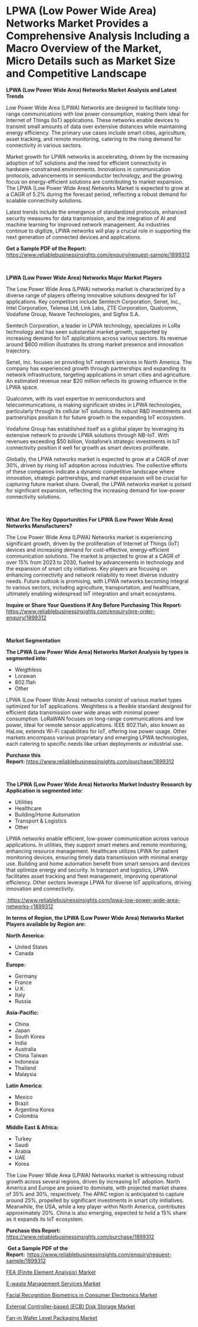 <p><h1>LPWA  (Low Power Wide Area) Networks Market Provides a Comprehensive Analysis Including a Macro Overview of the Market, Micro Details such as Market Size and Competitive Landscape</h1></p><p><strong>LPWA  (Low Power Wide Area) Networks Market Analysis and Latest Trends</strong></p>
<p><p>Low Power Wide Area (LPWA) Networks are designed to facilitate long-range communications with low power consumption, making them ideal for Internet of Things (IoT) applications. These networks enable devices to transmit small amounts of data over extensive distances while maintaining energy efficiency. The primary use cases include smart cities, agriculture, asset tracking, and remote monitoring, catering to the rising demand for connectivity in various sectors.</p><p>Market growth for LPWA networks is accelerating, driven by the increasing adoption of IoT solutions and the need for efficient connectivity in hardware-constrained environments. Innovations in communication protocols, advancements in semiconductor technology, and the growing focus on energy-efficient solutions are contributing to market expansion. The LPWA (Low Power Wide Area) Networks Market is expected to grow at a CAGR of 5.2% during the forecast period, reflecting a robust demand for scalable connectivity solutions.</p><p>Latest trends include the emergence of standardized protocols, enhanced security measures for data transmission, and the integration of AI and machine learning for improved network management. As industries continue to digitize, LPWA networks will play a crucial role in supporting the next generation of connected devices and applications.</p></p>
<p><strong>Get a Sample PDF of the Report:&nbsp;</strong> <a href="https://www.reliablebusinessinsights.com/enquiry/request-sample/1899312?utm_campaign=1873&utm_medium=2&utm_source=Github&utm_content=ia&utm_term=11032025&utm_id=lpwa-low-power-wide-area-networks">https://www.reliablebusinessinsights.com/enquiry/request-sample/1899312</a></p>
<p>&nbsp;</p>
<p><strong>LPWA  (Low Power Wide Area) Networks Major Market Players</strong></p>
<p><p>The Low Power Wide Area (LPWA) networks market is characterized by a diverse range of players offering innovative solutions designed for IoT applications. Key competitors include Semtech Corporation, Senet, Inc., Intel Corporation, Telensa Ltd, Link Labs, ZTE Corporation, Qualcomm, Vodafone Group, Nwave Technologies, and Sigfox S.A.</p><p>Semtech Corporation, a leader in LPWA technology, specializes in LoRa technology and has seen substantial market growth, supported by increasing demand for IoT applications across various sectors. Its revenue around $600 million illustrates its strong market presence and innovation trajectory.</p><p>Senet, Inc. focuses on providing IoT network services in North America. The company has experienced growth through partnerships and expanding its network infrastructure, targeting applications in smart cities and agriculture. An estimated revenue near $20 million reflects its growing influence in the LPWA space.</p><p>Qualcomm, with its vast expertise in semiconductors and telecommunications, is making significant strides in LPWA technologies, particularly through its cellular IoT solutions. Its robust R&D investments and partnerships position it for future growth in the expanding IoT ecosystem.</p><p>Vodafone Group has established itself as a global player by leveraging its extensive network to provide LPWA solutions through NB-IoT. With revenues exceeding $50 billion, Vodafone’s strategic investments in IoT connectivity position it well for growth as smart devices proliferate.</p><p>Globally, the LPWA networks market is expected to grow at a CAGR of over 30%, driven by rising IoT adoption across industries. The collective efforts of these companies indicate a dynamic competitive landscape where innovation, strategic partnerships, and market expansion will be crucial for capturing future market share. Overall, the LPWA networks market is poised for significant expansion, reflecting the increasing demand for low-power connectivity solutions.</p></p>
<p>&nbsp;</p>
<p><strong>What Are The Key Opportunities For LPWA  (Low Power Wide Area) Networks Manufacturers?</strong></p>
<p><p>The Low Power Wide Area (LPWA) Networks market is experiencing significant growth, driven by the proliferation of Internet of Things (IoT) devices and increasing demand for cost-effective, energy-efficient communication solutions. The market is projected to grow at a CAGR of over 15% from 2023 to 2030, fueled by advancements in technology and the expansion of smart city initiatives. Key players are focusing on enhancing connectivity and network reliability to meet diverse industry needs. Future outlook is promising, with LPWA networks becoming integral to various sectors, including agriculture, transportation, and healthcare, ultimately enabling widespread IoT integration and smart ecosystems.</p></p>
<p><strong>Inquire or Share Your Questions If Any Before Purchasing This Report:</strong> <a href="https://www.reliablebusinessinsights.com/enquiry/pre-order-enquiry/1899312?utm_campaign=1873&utm_medium=2&utm_source=Github&utm_content=ia&utm_term=11032025&utm_id=lpwa-low-power-wide-area-networks">https://www.reliablebusinessinsights.com/enquiry/pre-order-enquiry/1899312</a></p>
<p>&nbsp;</p>
<p><strong>Market Segmentation</strong></p>
<p><strong>The LPWA  (Low Power Wide Area) Networks Market Analysis by types is segmented into:</strong></p>
<p><ul><li>Weigthless</li><li>Lorawan</li><li>802.11ah</li><li>Other</li></ul></p>
<p><p>LPWA (Low Power Wide Area) networks consist of various market types optimized for IoT applications. Weightless is a flexible standard designed for efficient data transmission over wide areas with minimal power consumption. LoRaWAN focuses on long-range communications and low power, ideal for remote sensor applications. IEEE 802.11ah, also known as HaLow, extends Wi-Fi capabilities for IoT, offering low power usage. Other markets encompass various proprietary and emerging LPWA technologies, each catering to specific needs like urban deployments or industrial use.</p></p>
<p><strong>Purchase this Report:&nbsp;</strong><a href="https://www.reliablebusinessinsights.com/purchase/1899312?utm_campaign=1873&utm_medium=2&utm_source=Github&utm_content=ia&utm_term=11032025&utm_id=lpwa-low-power-wide-area-networks">https://www.reliablebusinessinsights.com/purchase/1899312</a></p>
<p>&nbsp;</p>
<p><strong>The LPWA  (Low Power Wide Area) Networks Market Industry Research by Application is segmented into:</strong></p>
<p><ul><li>Utilities</li><li>Healthcare</li><li>Building/Home Automation</li><li>Transport & Logistics</li><li>Other</li></ul></p>
<p><p>LPWA networks enable efficient, low-power communication across various applications. In utilities, they support smart meters and remote monitoring, enhancing resource management. Healthcare utilizes LPWA for patient monitoring devices, ensuring timely data transmission with minimal energy use. Building and home automation benefit from smart sensors and devices that optimize energy and security. In transport and logistics, LPWA facilitates asset tracking and fleet management, improving operational efficiency. Other sectors leverage LPWA for diverse IoT applications, driving innovation and connectivity.</p></p>
<p><a href="https://www.reliablebusinessinsights.com/lpwa-low-power-wide-area-networks-r1899312?utm_campaign=1873&utm_medium=2&utm_source=Github&utm_content=ia&utm_term=11032025&utm_id=lpwa-low-power-wide-area-networks">&nbsp;https://www.reliablebusinessinsights.com/lpwa-low-power-wide-area-networks-r1899312</a></p>
<p><strong>In terms of Region, the LPWA  (Low Power Wide Area) Networks Market Players available by Region are:</strong></p>
<p>
    <p> <strong> North America: </strong>
        <ul>
            <li>United States</li>
            <li>Canada</li>
        </ul>
        </p> 
    <p> <strong> Europe: </strong>
        <ul>
            <li>Germany</li>
            <li>France</li>
            <li>U.K.</li>
            <li>Italy</li>
            <li>Russia</li>
        </ul>
        </p> 
    <p> <strong> Asia-Pacific: </strong>
        <ul>
            <li>China</li>
            <li>Japan</li>
            <li>South Korea</li>
            <li>India</li>
            <li>Australia</li>
            <li>China Taiwan</li>
            <li>Indonesia</li>
            <li>Thailand</li>
            <li>Malaysia</li>
        </ul>
        </p> 
    <p> <strong> Latin America: </strong>
        <ul>
            <li>Mexico</li>
            <li>Brazil</li>
            <li>Argentina Korea</li>
            <li>Colombia</li>
        </ul>
        </p> 
    <p> <strong> Middle East & Africa: </strong>
        <ul>
            <li>Turkey</li>
            <li>Saudi</li>
            <li>Arabia</li>
            <li>UAE</li>
            <li>Korea</li>
        </ul>
    </p>
    </p>
<p><p>The Low Power Wide Area (LPWA) Networks market is witnessing robust growth across several regions, driven by increasing IoT adoption. North America and Europe are poised to dominate, with projected market shares of 35% and 30%, respectively. The APAC region is anticipated to capture around 25%, propelled by significant investments in smart city initiatives. Meanwhile, the USA, while a key player within North America, contributes approximately 20%. China is also emerging, expected to hold a 15% share as it expands its IoT ecosystem.</p></p>
<p><strong>Purchase this Report: </strong><a href="https://www.reliablebusinessinsights.com/purchase/1899312?utm_campaign=1873&utm_medium=2&utm_source=Github&utm_content=ia&utm_term=11032025&utm_id=lpwa-low-power-wide-area-networks">https://www.reliablebusinessinsights.com/purchase/1899312</a></p>
<p>&nbsp;<strong>Get a Sample PDF of the Report:&nbsp;&nbsp;</strong><a href="https://www.reliablebusinessinsights.com/enquiry/request-sample/1899312?utm_campaign=1873&utm_medium=2&utm_source=Github&utm_content=ia&utm_term=11032025&utm_id=lpwa-low-power-wide-area-networks">https://www.reliablebusinessinsights.com/enquiry/request-sample/1899312</a></p>
<p><strong></strong></p>
<p><p><a href="https://github.com/zurubting/Market-Research-Report-List-1/blob/main/fea-finite-element-analysis-market.md?utm_campaign=1873&utm_medium=2&utm_source=Github&utm_content=ia&utm_term=11032025&utm_id=lpwa-low-power-wide-area-networks">FEA (Finite Element Analysis) Market</a></p><p><a href="https://github.com/penglatilles/Market-Research-Report-List-1/blob/main/e-waste-management-services-market.md?utm_campaign=1873&utm_medium=2&utm_source=Github&utm_content=ia&utm_term=11032025&utm_id=lpwa-low-power-wide-area-networks">E-waste Management Services Market</a></p><p><a href="https://github.com/ternainglin/Market-Research-Report-List-1/blob/main/facial-recognition-biometrics-in-consumer-electronics-market.md?utm_campaign=1873&utm_medium=2&utm_source=Github&utm_content=ia&utm_term=11032025&utm_id=lpwa-low-power-wide-area-networks">Facial Recognition Biometrics in Consumer Electronics Market</a></p><p><a href="https://github.com/saaindosya/Market-Research-Report-List-1/blob/main/external-controller-based-ecb-disk-storage-market.md?utm_campaign=1873&utm_medium=2&utm_source=Github&utm_content=ia&utm_term=11032025&utm_id=lpwa-low-power-wide-area-networks">External Controller-based (ECB) Disk Storage Market</a></p><p><a href="https://github.com/lalolatiot/Market-Research-Report-List-1/blob/main/fan-in-wafer-level-packaging-market.md?utm_campaign=1873&utm_medium=2&utm_source=Github&utm_content=ia&utm_term=11032025&utm_id=lpwa-low-power-wide-area-networks">Fan-in Wafer Level Packaging Market</a></p></p>